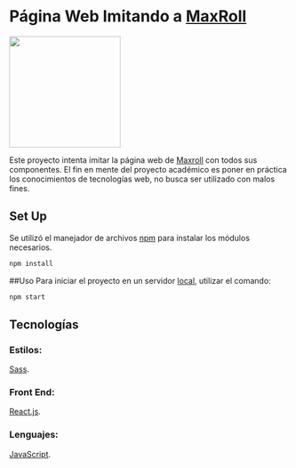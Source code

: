 # Página Web Imitando a [MaxRoll](https://maxroll.gg)
<img src="https://assets.maxroll.gg/wp-content/assets/img/maxroll-logo.png" width="200px">

Este proyecto intenta imitar la página web de [Maxroll](https://maxroll.gg) con todos sus componentes.
El fin en mente del proyecto académico es poner en práctica los conocimientos de tecnologías web, no busca ser utilizado con malos fines.

## Set Up
Se utilizó el manejador de archivos [npm](https://docs.npmjs.com/getting-started) para instalar los módulos necesarios.
```bash
npm install
```

##Uso
Para iniciar el proyecto en un servidor [local](http://localhost:3000/), utilizar el comando:
```bash
npm start
```
## Tecnologías
### Estilos:
  [Sass](https://sass-lang.com).
### Front End:
  [React.js](https://react.dev).
### Lenguajes: 
  [JavaScript](https://developer.mozilla.org/es/docs/Web/JavaScript).

